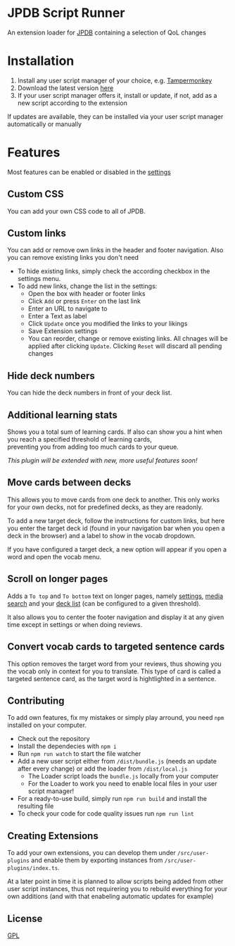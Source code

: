 # JPDB Script Runner

An extension loader for [JPDB](https://jpdb.io) containing a selection of QoL changes

# Installation

1. Install any user script manager of your choice, e.g. [Tampermonkey](https://www.tampermonkey.net/)
2. Download the latest version [here](https://github.com/Kagu-chan/jpdb.io/releases/latest/download/JPDB.io.user.js)
3. If your user script manager offers it, install or update, if not, add as a new script according to the extension

If updates are available, they can be installed via your user script manager automatically or manually

# Features

Most features can be enabled or disabled in the [settings](https://jpdb.io/settings)

## Custom CSS

You can add your own CSS code to all of JPDB.

## Custom links

You can add or remove own links in the header and footer navigation. Also you can remove existing links you don't need

- To hide existing links, simply check the according checkbox in the settings menu.
- To add new links, change the list in the settings:
  - Open the box with header or footer links
  - Click `Add` or press `Enter` on the last link
  - Enter an URL to navigate to
  - Enter a Text as label
  - Click `Update` once you modified the links to your likings
  - Save Extension settings
  - You can reorder, change or remove existing links. All chnages will be applied after clicking `Update`. Clicking `Reset` will discard all pending changes

## Hide deck numbers

You can hide the deck numbers in front of your deck list.

## Additional learning stats

Shows you a total sum of learning cards. If also can show you a hint when you reach a specified threshold of learning cards,  
preventing you from adding too much cards to your queue.

_This plugin will be extended with new, more useful features soon!_

## Move cards between decks

This allows you to move cards from one deck to another. This only works for your own decks, not for predefined decks, as they are readonly.

To add a new target deck, follow the instructions for custom links, but here you enter the target deck id (found in your navigation bar when you open a deck in the browser) and a label to show in the vocab dropdown.

If you have configured a target deck, a new option will appear if you open a word and open the vocab menu.

## Scroll on longer pages

Adds a `To top` and `To bottom` text on longer pages, namely [settings](https://jpdb.io/settings), [media search](https://jpdb.io/prebuilt_decks) and your [deck list](https://jpdb.io/deck-list) (can be configured to a given threshold).

It also allows you to center the footer navigation and display it at any given time except in settings or when doing reviews.

## Convert vocab cards to targeted sentence cards

This option removes the target word from your reviews, thus showing you the vocab only in context for you to translate. This type of card is called a targeted sentence card, as the target word is hightlighted in a sentence.

## Contributing

To add own features, fix my mistakes or simply play arround, you need `npm` installed on your computer.

- Check out the repository
- Install the dependecies with `npm i`
- Run `npm run watch` to start the file watcher
- Add a new user script either from `/dist/bundle.js` (needs an update after every change) or add the loader from `/dist/local.js`
  - The Loader script loads the `bundle.js` locally from your computer
  - For the Loader to work you need to enable local files in your user script manager!
- For a ready-to-use build, simply run `npm run build` and install the resulting file
- To check your code for code quality issues run `npm run lint`

## Creating Extensions

To add your own extensions, you can develop them under `/src/user-plugins` and enable them by exporting instances from `/src/user-plugins/index.ts`.

At a later point in time it is planned to allow scripts being added from other user script instances, thus not requirering you to rebuild everything for your own additions (and with that enabeling automatic updates for example)

## License

[GPL](https://choosealicense.com/licenses/gpl-3.0/)

